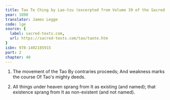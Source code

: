 ```yaml
---
title: Tao Te Ching by Lao-tzu (excerpted from Volume 39 of the Sacred Books of the East.)
year: 1890
translator: James Legge
code: lge
source: {
  label: sacred-texts.com,
  url: https://sacred-texts.com/tao/taote.htm
}
isbn: 978-1402185915
part: 2
chapter: 40
---
```

1. The movement of the Tao 
By contraries proceeds; 
And weakness marks the course 
Of Tao's mighty deeds. 

2. All things under heaven sprang from It as existing (and named);
that existence sprang from It as non-existent (and not named).